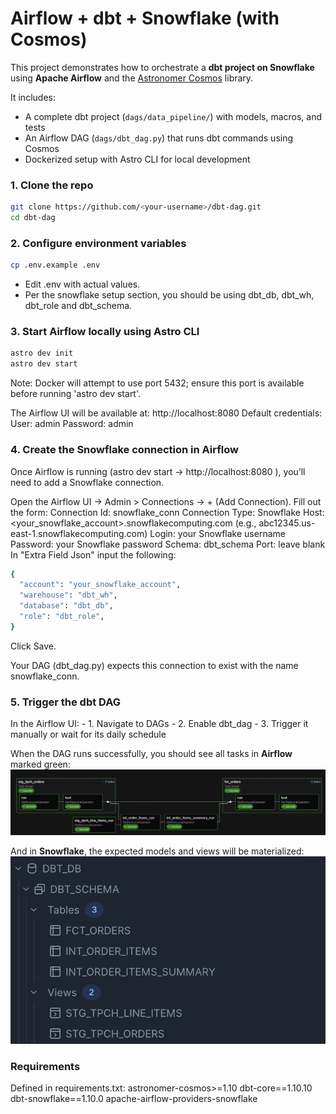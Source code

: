 # Airflow + dbt + Snowflake (with Cosmos)

This project demonstrates how to orchestrate a **dbt project on Snowflake** using **Apache Airflow** and the [Astronomer Cosmos](https://github.com/astronomer/astronomer-cosmos) library.  

It includes:
- A complete dbt project (`dags/data_pipeline/`) with models, macros, and tests
- An Airflow DAG (`dags/dbt_dag.py`) that runs dbt commands using Cosmos
- Dockerized setup with Astro CLI for local development

### 1. Clone the repo
```bash
git clone https://github.com/<your-username>/dbt-dag.git
cd dbt-dag
```

### 2. Configure environment variables
```bash
cp .env.example .env
```
- Edit .env with actual values.
- Per the snowflake setup section, you should be using dbt_db, dbt_wh, dbt_role and dbt_schema.

### 3. Start Airflow locally using Astro CLI
```bash
astro dev init
astro dev start
```
Note: Docker will attempt to use port 5432; ensure this port is available before running 'astro dev start'.

The Airflow UI will be available at: http://localhost:8080
Default credentials:
User: admin
Password: admin

### 4. Create the Snowflake connection in Airflow

Once Airflow is running (astro dev start → http://localhost:8080
), you’ll need to add a Snowflake connection.

Open the Airflow UI → Admin > Connections → + (Add Connection).
Fill out the form:
Connection Id: snowflake_conn
Connection Type: Snowflake
Host: <your_snowflake_account>.snowflakecomputing.com (e.g., abc12345.us-east-1.snowflakecomputing.com)
Login: your Snowflake username
Password: your Snowflake password
Schema: dbt_schema
Port: leave blank
In "Extra Field Json" input the following:
``` bash
{
  "account": "your_snowflake_account",
  "warehouse": "dbt_wh",
  "database": "dbt_db",
  "role": "dbt_role",
}
```
Click Save.

Your DAG (dbt_dag.py) expects this connection to exist with the name snowflake_conn.
 
 ### 5. Trigger the dbt DAG
 In the Airflow UI:
	- 1. Navigate to DAGs
	- 2. Enable dbt_dag
	- 3. Trigger it manually or wait for its daily schedule


When the DAG runs successfully, you should see all tasks in **Airflow** marked green:
![Successfully_Run_DAG](images/Successfully_Run_DAG.png)

And in **Snowflake**, the expected models and views will be materialized:
![Correctly_Populated_Snowflake_Tables](images/Correctly_Populated_Snowflake_Tables.png)

	
### Requirements
Defined in requirements.txt:
astronomer-cosmos>=1.10
dbt-core==1.10.10
dbt-snowflake==1.10.0
apache-airflow-providers-snowflake


